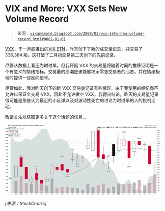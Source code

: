 <!--yml

category: 未分类

date: 2024-05-18 17:56:00

-->

# VIX and More: VXX Sets New Volume Record

> 来源：[`vixandmore.blogspot.com/2009/03/vxx-sets-new-volume-record.html#0001-01-01`](http://vixandmore.blogspot.com/2009/03/vxx-sets-new-volume-record.html#0001-01-01)

[VXX](http://vixandmore.blogspot.com/search/label/VXX)，于一月底推出的[VIX ETN](http://vixandmore.blogspot.com/search/label/VIX%20ETN)，昨天创下了新的成交量记录，共交易了 336,384 股。这打破了二月初交易第二天创下的先前记录。

尽管从数据上看还为时过早，但我怀疑 VXX 的交易量将随着时间的推移证明是一个有意义的情绪指标。交易量的高潮应该能够揭示零售交易者的心态，并在情绪极端时提供一些反向信号。

尽管如此，我对昨天创下的新 VXX 交易量记录有些惊讶。由于我使用的经纪商不允许以保证金交易 VXX，因此不允许做空 VXX，我得出结论，昨天的交易量记录很可能是那些认为最近的小反弹以及对波动性死亡的讨论为时过早的人的投机活动。

敬请关注以获取更多关于这个话题的信息...

![](img/660b5985d706b9bc4bfcf3a4eb6e09c0.png)

*[来源：StockCharts]*
